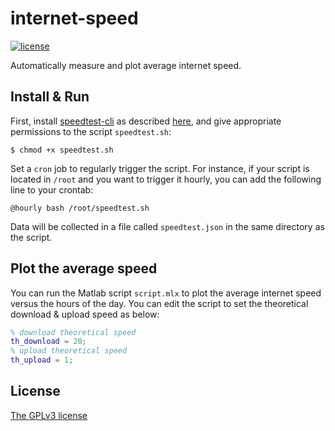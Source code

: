 # internet-speed
[![license](https://img.shields.io/badge/license-GPL3-brightgreen.svg)](https://github.com/asonnino/internet-speed/blob/master/LICENSE)

Automatically measure and plot average internet speed. 

## Install & Run
First, install [speedtest-cli](https://github.com/sivel/speedtest-cli) as described [here](https://github.com/sivel/speedtest-cli#installation), and give appropriate permissions to the script `speedtest.sh`:
```
$ chmod +x speedtest.sh
```
Set a `cron` job to regularly trigger the script. For instance, if your script is located in `/root` and you want to trigger it hourly, you can add the following line to your crontab:
```
@hourly bash /root/speedtest.sh
```
Data will be collected in a file called `speedtest.json` in the same directory as the script.

## Plot the average speed
You can run the Matlab script `script.mlx` to plot the average internet speed versus the hours of the day. You can edit the script to set the theoretical download & upload speed as below:
```matlab
% download theoretical speed
th_download = 20;
% upload theoretical speed
th_upload = 1;
```

## License
[The GPLv3 license](https://www.gnu.org/licenses/gpl-3.0.en.html)